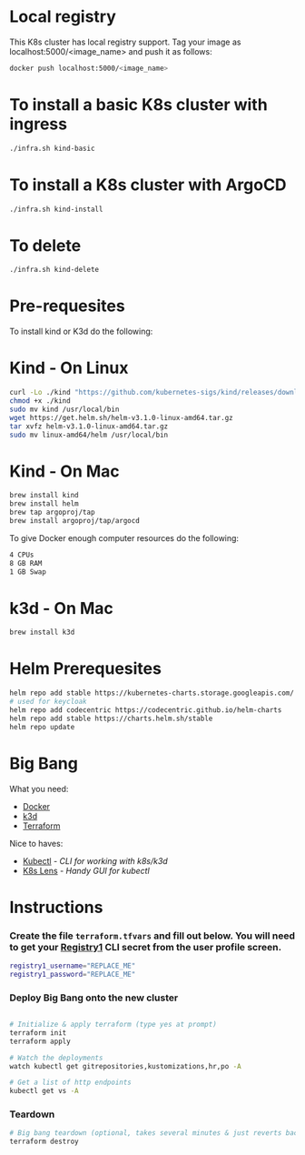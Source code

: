 # Local registry
This K8s cluster has local registry support. Tag your image as localhost:5000/<image_name> and push it as follows:
```bash
docker push localhost:5000/<image_name>
```

# To install a basic K8s cluster with ingress
```bash
./infra.sh kind-basic
```

# To install a K8s cluster with ArgoCD
```bash
./infra.sh kind-install
```
# To delete
```bash
./infra.sh kind-delete
```

Pre-requesites
==============
To install kind or K3d do the following:

Kind - On Linux
========
```bash
curl -Lo ./kind "https://github.com/kubernetes-sigs/kind/releases/download/v0.7.0/kind-$(uname)-amd64"
chmod +x ./kind
sudo mv kind /usr/local/bin
wget https://get.helm.sh/helm-v3.1.0-linux-amd64.tar.gz
tar xvfz helm-v3.1.0-linux-amd64.tar.gz
sudo mv linux-amd64/helm /usr/local/bin
```

Kind - On Mac
===
```bash
brew install kind
brew install helm
brew tap argoproj/tap
brew install argoproj/tap/argocd
```
To give Docker enough computer resources do the following:
```bash
4 CPUs
8 GB RAM
1 GB Swap
```

k3d - On Mac
===
```bash
brew install k3d
```

Helm Prerequesites
=================
```bash
helm repo add stable https://kubernetes-charts.storage.googleapis.com/
# used for keycloak
helm repo add codecentric https://codecentric.github.io/helm-charts
helm repo add stable https://charts.helm.sh/stable
helm repo update
```

Big Bang
=======
What you need:
- [Docker](https://docs.docker.com/get-started/)
- [k3d](https://github.com/rancher/k3d)
- [Terraform](https://learn.hashicorp.com/tutorials/terraform/install-cli)

Nice to haves:
- [Kubectl](https://kubernetes.io/docs/tasks/tools/) - _CLI for working with k8s/k3d_
- [K8s Lens](https://k8slens.dev/) - _Handy GUI for kubectl_

# Instructions

### Create the file `terraform.tfvars` and fill out below.   You will need to get your [Registry1](http://registry1.dso.mil/) CLI secret from the user profile screen.

```bash
registry1_username="REPLACE_ME"
registry1_password="REPLACE_ME"
```

### Deploy Big Bang onto the new cluster

```bash

# Initialize & apply terraform (type yes at prompt)
terraform init
terraform apply 

# Watch the deployments
watch kubectl get gitrepositories,kustomizations,hr,po -A

# Get a list of http endpoints
kubectl get vs -A
```

### Teardown

```bash
# Big bang teardown (optional, takes several minutes & just reverts back to an empty cluster)
terraform destroy
